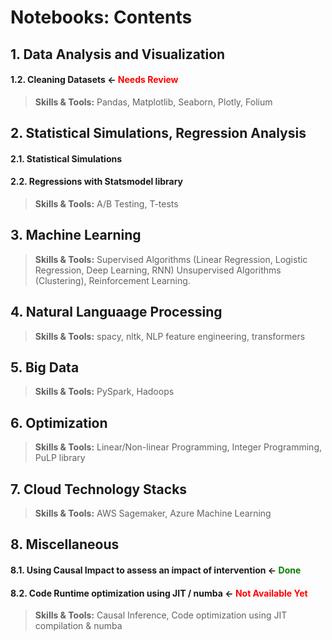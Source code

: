 # Notebooks: Contents

## 1. Data Analysis and Visualization

#### 1.2. Cleaning Datasets &larr; <span style='color:red'>**Needs Review**</span>

> **Skills & Tools:** Pandas, Matplotlib, Seaborn, Plotly, Folium

## 2. Statistical Simulations, Regression Analysis

#### 2.1. Statistical Simulations

#### 2.2. Regressions with Statsmodel library

> **Skills & Tools:** A/B Testing, T-tests

## 3. Machine Learning

> **Skills & Tools:** Supervised Algorithms (Linear Regression, Logistic Regression, Deep Learning, RNN) Unsupervised Algorithms (Clustering), Reinforcement Learning.

## 4. Natural Languaage Processing

> **Skills & Tools:** spacy, nltk, NLP feature engineering, transformers

## 5. Big Data

> **Skills & Tools:** PySpark, Hadoops

## 6. Optimization

> **Skills & Tools:** Linear/Non-linear Programming, Integer Programming, PuLP library

## 7. Cloud Technology Stacks

> **Skills & Tools:** AWS Sagemaker, Azure Machine Learning

## 8. Miscellaneous

#### 8.1. Using Causal Impact to assess an impact of intervention &larr; <span style='color:green'>**Done**</span>

#### 8.2. Code Runtime optimization using JIT / numba &larr; <span style='color:red'>**Not Available Yet**</span>

> **Skills & Tools:** Causal Inference, Code optimization using JIT compilation & numba

